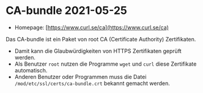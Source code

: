 # CA-bundle 2021-05-25
 - Homepage: [https://www.curl.se/ca](https://www.curl.se/ca)

Das CA-bundle ist ein Paket von root CA (Certificate Authority) Zertifikaten.
<br>
 * Damit kann die Glaubwürdigkeiten von HTTPS Zertifikaten geprüft werden.
 * Als Benutzer ```root``` nutzen die Programme ```wget``` und ```curl``` diese Zertifikate automatisch.
 * Anderen Benutzer oder Programmen muss die Datei ```/mod/etc/ssl/certs/ca-bundle.crt``` bekannt gemacht werden.

